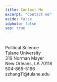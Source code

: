```yaml
---
title: Contact Me
excerpt: "Contact me"
aside: false
idphoto: false
sep: true
---
```





<br/>
Political Science<br/>
Tulane University<br/>
316 Norman Mayer<br/>
New Orleans, LA 70118<br/>
504-865-5166<br/>
zzhang11@tulane.edu

